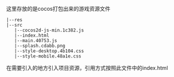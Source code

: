 这里存放的是cocos打包出来的游戏资源文件
```
|--res
|--src
   |--cocos2d-js-min.1c382.js
   |--index.html
   |--main.40753.js
   |--splash.cdabb.png
   |--style-desktop.4b104.css
   |--style-mobile.48a1e.css
```
在需要引入的地方引入项目资源，引用方式按照此文件中的index.html
